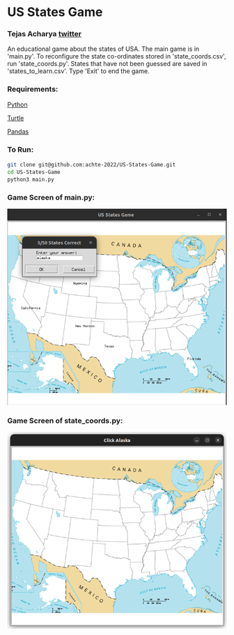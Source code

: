 # US States Game

### Tejas Acharya [twitter](https://twitter.com/achte_te)

An educational game about the states of USA. The main game is in 'main.py'. To reconfigure the state co-ordinates stored in 'state_coords.csv', run 'state_coords.py'. States that have not been guessed are saved in 'states_to_learn.csv'. Type 'Exit' to end the game.

### Requirements:

[Python](https://www.python.org/)

[Turtle](https://docs.python.org/3/library/turtle.html)

[Pandas](https://pandas.pydata.org/)

### To Run:

```sh
git clone git@github.com:achte-2022/US-States-Game.git
cd US-States-Game
python3 main.py
```

### Game Screen of main.py:

![](images/main.png)

### Game Screen of state_coords.py:

![](images/coords.png)
